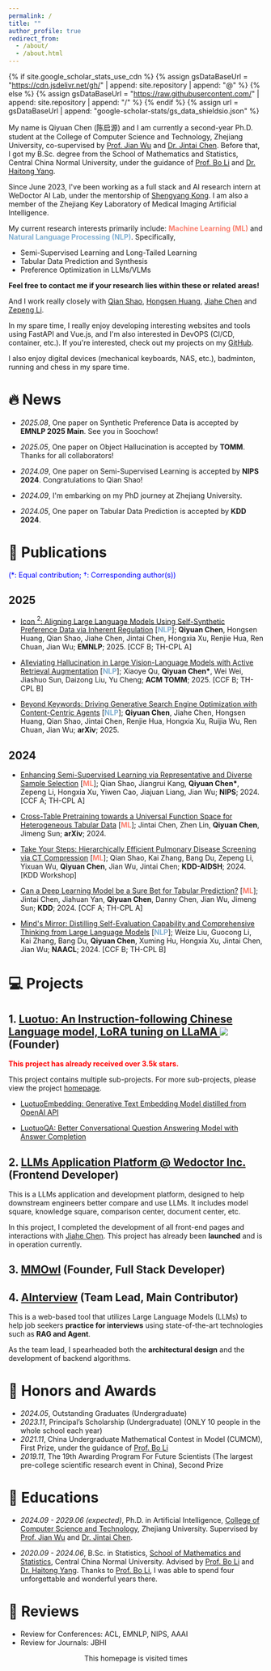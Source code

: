 ```yaml
---
permalink: /
title: ""
author_profile: true
redirect_from:
  - /about/
  - /about.html
---
```


{% if site.google_scholar_stats_use_cdn %}
{% assign gsDataBaseUrl = "https://cdn.jsdelivr.net/gh/" | append: site.repository | append: "@" %}
{% else %}
{% assign gsDataBaseUrl = "https://raw.githubusercontent.com/" | append: site.repository | append: "/" %}
{% endif %}
{% assign url = gsDataBaseUrl | append: "google-scholar-stats/gs_data_shieldsio.json" %}

<span class='anchor' id='about-me'></span>

My name is Qiyuan Chen (陈启源) and I am currently a second-year Ph.D. student at the College of Computer Science and Technology, Zhejiang University, co-supervised by [Prof. Jian Wu](https://person.zju.edu.cn/0004274) and [Dr. Jintai Chen](https://whatashot.github.io/). Before that, I got my B.Sc. degree from the School of Mathematics and Statistics, Central China Normal University, under the guidance of [Prof. Bo Li](http://maths.ccnu.edu.cn/info/1040/18436.htm) and [Dr. Haitong Yang](http://cs.ccnu.edu.cn/info/1158/2237.htm).

Since June 2023, I've been working as a full stack and AI research intern at WeDoctor AI Lab, under the mentorship of [Shengyang Kong](https://github.com/xxweimei). I am also a member of the Zhejiang Key Laboratory of Medical Imaging Artificial Intelligence.

My current research interests primarily include: **<span style="color:#FA7F6F">Machine Learning (ML)</span>** and **<span style="color:#82B0D2">Natural Language Processing (NLP)</span>**. Specifically,

- Semi-Supervised Learning and Long-Tailed Learning
- Tabular Data Prediction and Synthesis
- Preference Optimization in LLMs/VLMs



**Feel free to contact me if your research lies within these or related areas!**

And I work really closely with [Qian Shao](https://abeier87.github.io/), [Hongsen Huang](https://github.com/SirlyDreamer), [Jiahe Chen](https://jiahechen2002.github.io/) and [Zepeng Li](https://lzzppp.github.io/).

In my spare time, I really enjoy developing interesting websites and tools using FastAPI and Vue.js, and I'm also interested in DevOPS (CI/CD, container, etc.). If you're interested, check out my projects on my [GitHub](https://github.com/qychen2001).

I also enjoy digital devices (mechanical keyboards, NAS, etc.), badminton, running and chess in my spare time.

<font color="red">
<span id="lastCommitTime"></span>
</font>

# 🔥 News

- _2025.08_, One paper on Synthetic Preference Data is accepted by **EMNLP 2025 Main**. See you in Soochow!

- _2025.05_, One paper on Object Hallucination is accepted by **TOMM**. Thanks for all collaborators!

- _2024.09_, One paper on Semi-Supervised Learning is accepted by **NIPS 2024**. Congratulations to Qian Shao!

- _2024.09_, I'm embarking on my PhD journey at Zhejiang University.

- _2024.05_, One paper on Tabular Data Prediction is accepted by **KDD 2024**.

# 📝 Publications

<span style="color:blue">(\*: Equal contribution; $\dagger$: Corresponding author(s))</span>

## 2025

- [Icon $^2$: Aligning Large Language Models Using Self-Synthetic Preference Data via Inherent Regulation](https://arxiv.org/abs/2509.05605) [**<span style="color:#82B0D2">NLP</span>**]; **Qiyuan Chen**, Hongsen Huang, Qian Shao, Jiahe Chen, Jintai Chen, Hongxia Xu, Renjie Hua, Ren Chuan, Jian Wu; **EMNLP**; 2025. [CCF B; TH-CPL A]

- [Alleviating Hallucination in Large Vision-Language Models with Active Retrieval Augmentation](https://dl.acm.org/doi/10.1145/3742434) [**<span style="color:#82B0D2">NLP</span>**]; Xiaoye Qu, **Qiyuan Chen\***, Wei Wei, Jiashuo Sun, Daizong Liu, Yu Cheng; **ACM TOMM**; 2025. [CCF B; TH-CPL B]

- [Beyond Keywords: Driving Generative Search Engine Optimization with Content-Centric Agents](http://arxiv.org/abs/2509.05607) [**<span style="color:#82B0D2">NLP</span>**]; **Qiyuan Chen**, Jiahe Chen, Hongsen Huang, Qian Shao, Jintai Chen, Renjie
Hua, Hongxia Xu, Ruijia Wu, Ren Chuan, Jian Wu; **arXiv**; 2025.

## 2024

- [Enhancing Semi-Supervised Learning via Representative and Diverse Sample Selection](https://arxiv.org/abs/2409.11653) [**<span style="color:#FA7F6F">ML</span>**]; Qian Shao, Jiangrui Kang, **Qiyuan Chen\***, Zepeng Li, Hongxia Xu, Yiwen Cao, Jiajuan Liang, Jian Wu; **NIPS**; 2024. [CCF A; TH-CPL A]

- [Cross-Table Pretraining towards a Universal Function Space for Heterogeneous Tabular Data](https://arxiv.org/abs/2406.00281) [**<span style="color:#FA7F6F">ML</span>**]; Jintai Chen, Zhen Lin, **Qiyuan Chen**, Jimeng Sun; **arXiv**; 2024.

- [Take Your Steps: Hierarchically Efficient Pulmonary Disease Screening via CT Compression](https://openreview.net/forum?id=JLyiMGQoqZ) [**<span style="color:#FA7F6F">ML</span>**]; Qian Shao, Kai Zhang, Bang Du, Zepeng Li, Yixuan Wu, **Qiyuan Chen**, Jian Wu, Jintai Chen; **KDD-AIDSH**; 2024. [KDD Workshop]

- [Can a Deep Learning Model be a Sure Bet for Tabular Prediction?](https://arxiv.org/abs/2301.02819v4) [**<span style="color:#FA7F6F">ML</span>**]; Jintai Chen, Jiahuan Yan, **Qiyuan Chen**, Danny Chen, Jian Wu, Jimeng Sun; **KDD**; 2024. [CCF A; TH-CPL A]

- [Mind's Mirror: Distilling Self-Evaluation Capability and Comprehensive Thinking from Large Language Models](https://arxiv.org/abs/2311.09214) [**<span style="color:#82B0D2">NLP</span>**]; Weize Liu, Guocong Li, Kai Zhang, Bang Du, **Qiyuan Chen**, Xuming Hu, Hongxia Xu, Jintai Chen, Jian Wu; **NAACL**; 2024. [CCF B; TH-CPL B]

<!-- TEMPLATE:

* [Title](url) [**<span style="color:#82B0D2">NLP</span>**]; Author; **Conference/Journal**; Year. [CCF x; TH-CPL x] -->

# 💻 Projects

<!-- <span style="color:blue">($\dagger$: Founder; $\ddagger$: Main contributor)</span> -->

<!-- <div class='paper-box'><div class='paper-box-image'><div><div class="badge">3.4K stars</div><img src='images/camel_back.png' alt="sym" width="100%"></div></div>
<div class='paper-box-text' markdown="1">

[Luotuo: An Instruction-following Chinese Language model, LoRA tuning on LLaMA](https://github.com/LC1332/Luotuo-Chinese-LLM)

Ziang Leng, Qiyuan Chen $\dagger$, Cheng Li

This project contains multiple sub-projects. For more sub-projects, please view the project [homepage](https://github.com/LC1332/Luotuo-Chinese-LLM).

- [LuotuoEmbedding: Generative Text Embedding Model distilled from OpenAI API](https://github.com/LC1332/Luotuo-Text-Embedding)

- [LuotuoQA: Better Conversational Question Answering Model with Answer Completion](https://github.com/LC1332/Luotuo-QA)
</div>
</div> -->

## 1. [Luotuo: An Instruction-following Chinese Language model, LoRA tuning on LLaMA ![](https://img.shields.io/github/stars/LC1332/Luotuo-Chinese-LLM)](https://github.com/LC1332/Luotuo-Chinese-LLM) (Founder)

**<span style="color:red">This project has already received over 3.5k stars.</span>**

This project contains multiple sub-projects. For more sub-projects, please view the project [homepage](https://github.com/LC1332/Luotuo-Chinese-LLM).

- [LuotuoEmbedding: Generative Text Embedding Model distilled from OpenAI API](https://github.com/LC1332/Luotuo-Text-Embedding)

- [LuotuoQA: Better Conversational Question Answering Model with Answer Completion](https://github.com/LC1332/Luotuo-QA)

## 2. [LLMs Application Platform @ Wedoctor Inc.]() (Frontend Developer)

This is a LLMs application and development platform, designed to help downstream engineers better compare and use LLMs. It includes model square, knowledge square, comparison center, document center, etc.

In this project, I completed the development of all front-end pages and interactions with [Jiahe Chen](https://jiahechen2002.github.io/). This project has already been **launched** and is in operation currently.

## 3. [MMOwl](https://www.mmowl.top/) (Founder, Full Stack Developer)

## 4. [AInterview](https://github.com/qiyuan-chen/ChatInterview) (Team Lead, Main Contributor)

This is a web-based tool that utilizes Large Language Models (LLMs) to help job seekers **practice for interviews** using state-of-the-art technologies such as **RAG and Agent**.

As the team lead, I spearheaded both the **architectural design** and the development of backend algorithms.

# 🏅 Honors and Awards

- _2024.05_, Outstanding Graduates (Undergraduate)
- _2023.11_, Principal’s Scholarship (Undergraduate) (ONLY 10 people in the whole school each year)
- _2021.11_, China Undergraduate Mathematical Contest in Model (CUMCM), First Prize, under the guidance of [Prof. Bo Li](http://maths.ccnu.edu.cn/info/1040/18436.htm)
- _2019.11_, The 19th Awarding Program For Future Scientists (The largest pre-college scientific research event in China), Second Prize

# 📖 Educations

- _2024.09 - 2029.06 (expected)_, Ph.D. in Artificial Intelligence, [College of Computer Science and Technology](http://www.cs.zju.edu.cn/csen/), Zhejiang University. Supervised by [Prof. Jian Wu](https://person.zju.edu.cn/0004274) and [Dr. Jintai Chen](https://whatashot.github.io/).

- _2020.09 - 2024.06_, B.Sc. in Statistics, [School of Mathematics and Statistics](http://maths.ccnu.edu.cn/), Central China Normal University. Advised by [Prof. Bo Li](http://maths.ccnu.edu.cn/info/1040/18436.htm) and [Dr. Haitong Yang](http://cs.ccnu.edu.cn/info/1158/2237.htm). Thanks to [Prof. Bo Li](http://maths.ccnu.edu.cn/info/1040/18436.htm), I was able to spend four unforgettable and wonderful years there.

<!--
# 💬 Invited Talks

- *2023.11*, NLP Discuss, CCNU. [[Slides]](https://github.com/qiyuan-chen/qiyuan-chen.github.io/blob/main/talks/nlp-discuss-20231124.pdf)

-->

<!-- # 🎒 Visiting and Internship

- _2024.06 - 2024.09_, Visiting Scholar, Medical Big Data Center, Guangdong Academy of Medical Sciences, had the honor of working with [Prof. Huiying Liang](http://cmu.teacher.360eol.com/teacherBasic/preview?teacherId=16017). -->

# 🔎 Reviews

- Review for Conferences: ACL, EMNLP, NIPS, AAAI
- Review for Journals: JBHI

<div align="center">
<script async src="//busuanzi.ibruce.info/busuanzi/2.3/busuanzi.pure.mini.js"></script>
This homepage is visited <font color="purple" size="5"><span id="busuanzi_value_site_pv"></span></font> times
</div>

<div>

<script>
async function fetchLastCommitTime() {
    const owner = 'qychen2001';
    const repo = 'qychen2001.github.io';
    const url = `https://api.github.com/repos/${owner}/${repo}/commits`;
    try {
        const response = await fetch(url);
        if (!response.ok) {
            throw new Error(`Failed to fetch data from GitHub: ${response.statusText}`);
        }
        const data = await response.json();
        const lastCommitDate = new Date(data[0].commit.committer.date);
        document.getElementById('lastCommitTime').textContent = `Last Updated in ${lastCommitDate.toLocaleDateString()}`;
    } catch (error) {
        console.error('Error fetching commit time:', error);
        // document.getElementById('lastCommitTime').textContent = 'Failed to fetch commit time.';
    }
}
fetchLastCommitTime();
</script>
</div>
